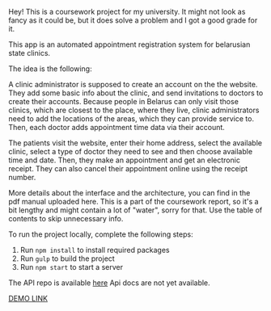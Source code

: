 Hey! This is a coursework project for my university. It might not look as fancy as it could be, but it does solve a problem and I got a good grade for it. 

This app is an automated appointment registration system for belarusian state clinics. 

The idea is the following: 

A clinic administrator is supposed to create an account on the the website. They add some basic info about the clinic, and send invitations to doctors to create their accounts. Because people in Belarus can only visit those clinics, which are closest to the place, where they live, clinic administrators need to add the locations of the areas, which they can provide service to. Then, each doctor adds appointment time data via their account. 

The patients visit the website, enter their home address, select the available clinic, select a type of doctor they need to see and then choose available time and date. Then, they make an appointment and get an electronic receipt. They can also cancel their appointment online using the receipt number. 


More details about the interface and the architecture, you can find in the pdf manual uploaded here. This is a part of the coursework report, so it's a bit lengthy and might contain a lot of "water", sorry for that. Use the table of contents to skip unnecessary info.

To run the project locally, complete the following steps:

1. Run `npm install` to install required packages
2. Run `gulp` to build the project
3. Run `npm start` to start a server

The API repo is available [here](https://github.com/abahachenka/appointment-app-api)
Api docs are not yet available.

[DEMO LINK](https://appointment-by.herokuapp.com/)
